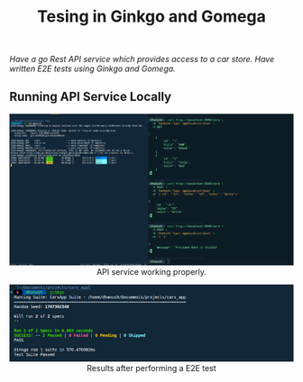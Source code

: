 <h1 align="center">Tesing in Ginkgo and Gomega</h1>
<br/>

_Have a go Rest API service which provides access to a car store. Have written E2E tests using Ginkgo and Gomega._

## Running API Service Locally

<p align="center"> <img src="running_go_server.png"/>API service working properly.</p>
<p align="center"> <img src="test_result.png"/>Results after performing a E2E test</p>
